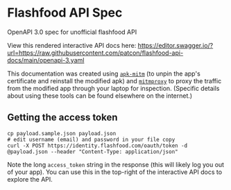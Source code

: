# Flashfood API Spec
OpenAPI 3.0 spec for unofficial flashfood API

View this rendered interactive API docs here: https://editor.swagger.io/?url=https://raw.githubusercontent.com/patcon/flashfood-api-docs/main/openapi-3.yaml

This documentation was created using [`apk-mitm`](https://github.com/shroudedcode/apk-mitm) (to unpin the app's certificate and reinstall the modified apk) and [`mitmproxy`](https://mitmproxy.org/) to proxy the traffic from the modified app through your laptop for inspection. (Specific details about using these tools can be found elsewhere on the internet.)

## Getting the access token

```
cp payload.sample.json payload.json
# edit username (email) and password in your file copy
curl -X POST https://identity.flashfood.com/oauth/token -d @payload.json --header "Content-Type: application/json"
```

Note the long `access_token` string in the response (this will likely log you out of your app). You can use this in the top-right of the interactive API docs to explore the API.
